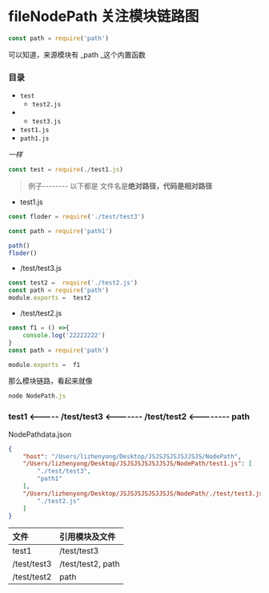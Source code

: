 # fileNodePath 关注模块链路图

```js
const path = require('path')
```

可以知道，来源模块有 _path  _这个内置函数

### 目录

* `test`
  * `test2.js`
* * `test3.js`
* `test1.js`
* `path1.js`

_一样_

```js
const test = require(./test1.js)
```

> 例子-------- 以下都是 文件名是**绝对路径，代码是相对路径**

* test1.js

```js
const floder = require('./test/test3')

const path = require('path1')

path()
floder()
```

* /test/test3.js

```js
const test2 =  require('./test2.js')
const path = require('path')
module.exports =  test2
```

* /test/test2.js

```js
const f1 = () =>{
    console.log('22222222')
}
const path = require('path')

module.exports =  f1
```

那么模块链路，看起来就像

``` js
node NodePath.js
```

### test1 &lt;-----  /test/test3 &lt;------- /test/test2 &lt;-------- path

NodePathdata.json
``` json
{
	"host": "/Users/lizhenyong/Desktop/JSJSJSJSJSJJSJS/NodePath",
	"/Users/lizhenyong/Desktop/JSJSJSJSJSJJSJS/NodePath/test1.js": [
		"./test/test3",
		"path1"
	],
	"/Users/lizhenyong/Desktop/JSJSJSJSJSJJSJS/NodePath/./test/test3.js": [
		"./test2.js"
	]
}
```

| 文件 | 引用模块及文件 |
| :--- | :--- |
| test1 | /test/test3 |
| /test/test3 | /test/test2, path |
| /test/test2 | path |



